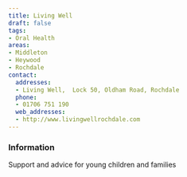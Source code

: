 ```yaml
---
title: Living Well
draft: false
tags:
- Oral Health
areas:
- Middleton
- Heywood
- Rochdale
contact:
  addresses:
  - Living Well,  Lock 50, Oldham Road, Rochdale
  phone:
  - 01706 751 190
  web_addresses:
  - http://www.livingwellrochdale.com
---
```


### Information
Support and advice for young children and families

